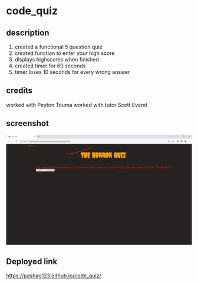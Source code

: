 # code_quiz





## description

<ol>

<li>
created a functional 5 question quiz
</li>

<li>
created function to enter your high score

</li>

<li>
displays highscores when finished
</li>
<li>
created timer for 60 seconds 
</li>

<li>
timer loses 10 seconds for every wrong answer
</li>

</ol>

## credits

worked with Peyton Touma
worked with tutor Scott Everet 


## screenshot

<img src="./quiz screenshot.png">



## Deployed link

https://pashag123.github.io/code_quiz/

